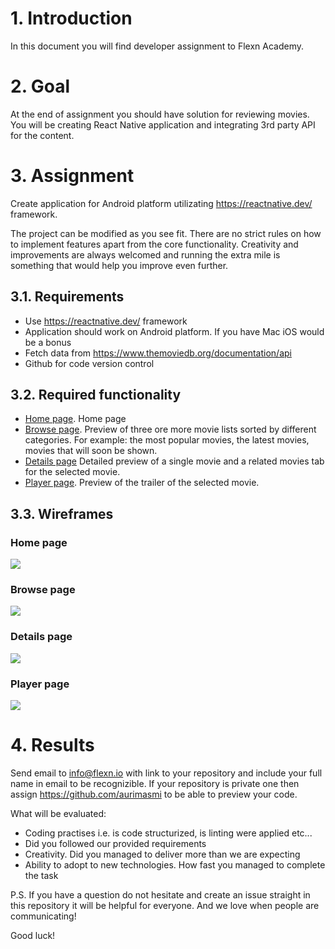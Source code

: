 # 1. Introduction

In this document you will find developer assignment to Flexn Academy. 

# 2. Goal

At the end of assignment you should have solution for reviewing movies. You will be creating React Native application and integrating 3rd party API for the content.

# 3. Assignment

Create application for Android platform utilizating https://reactnative.dev/ framework.

The project can be modified as you see fit. There are no strict rules on how to implement features apart from the core functionality. Creativity and improvements are always welcomed and running the extra mile is something that would help you improve even further.

## 3.1. Requirements

* Use https://reactnative.dev/ framework
* Application should work on Android platform. If you have Mac iOS would be a bonus
* Fetch data from https://www.themoviedb.org/documentation/api
* Github for code version control

## 3.2. Required functionality

* [Home page](#home-page). Home page
* [Browse page](#browse-page). Preview of three ore more movie lists sorted by different categories. For example: the most popular movies, the latest movies, movies that will soon be shown.
* [Details page](#details-page) Detailed preview of a single movie and a related movies tab for the selected movie.
* [Player page](#player-page). Preview of the trailer of the selected movie.

## 3.3. Wireframes

### Home page

![](./assets/wireframes/home.jpg)

### Browse page

![](./assets/wireframes/browse.png)


### Details page

![](./assets/wireframes/details.png)

### Player page

![](./assets/wireframes/player.png)

# 4. Results

Send email to info@flexn.io with link to your repository and include your full name in email to be recognizible. If your repository is private one then assign https://github.com/aurimasmi to be able to preview your code.

What will be evaluated:
* Coding practises i.e. is code structurized, is linting were applied etc...
* Did you followed our provided requirements
* Creativity. Did you managed to deliver more than we are expecting
* Ability to adopt to new technologies. How fast you managed to complete the task

P.S. If you have a question do not hesitate and create an issue straight in this repository it will be helpful for everyone. And we love when people are communicating!

Good luck!
